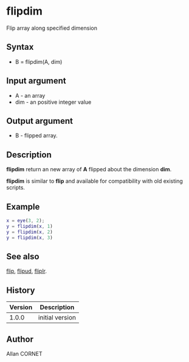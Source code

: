 # flipdim

Flip array along specified dimension

## Syntax

- B = flipdim(A, dim)

## Input argument

- A - an array
- dim - an positive integer value

## Output argument

- B - flipped array.

## Description

  <p><b>flipdim</b> return an new array of <b>A</b> flipped about the dimension <b>dim</b>.</p>
  <p><b>flipdim</b> is similar to <b>flip</b> and available for compatibility with old existing scripts.</p>

## Example

```matlab
x = eye(3, 2);
y = flipdim(x, 1)
y = flipdim(x, 2)
y = flipdim(x, 3)
```

## See also

[flip](flip.md), [flipud](flipud.md), [fliplr](fliplr.md).

## History

| Version | Description     |
| ------- | --------------- |
| 1.0.0   | initial version |

## Author

Allan CORNET
